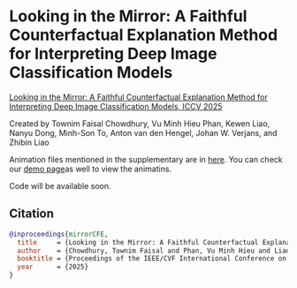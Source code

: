 # Looking in the Mirror: A Faithful Counterfactual Explanation Method for Interpreting Deep Image Classification Models

[Looking in the Mirror: A Faithful Counterfactual Explanation Method for Interpreting Deep Image Classification Models, ICCV 2025](https://arxiv.org/abs/2509.16822)

Created by Townim Faisal Chowdhury, Vu Minh Hieu Phan, Kewen Liao, Nanyu Dong, Minh-Son To, Anton van den Hengel, Johan W. Verjans, and Zhibin Liao

Animation files mentioned in the supplementary are in [here](suppelementary/animations). You can check our [demo page](https://aiml-med.github.io/Mirror-CFE/)as well to view the animatins.

Code will be available soon.

## Citation

```bibtex
@inproceedings{mirrorCFE,
  title     = {Looking in the Mirror: A Faithful Counterfactual Explanation Method for Interpreting Deep Image Classification Models},
  author    = {Chowdhury, Townim Faisal and Phan, Vu Minh Hieu and Liao, Kewen and Dong, Nanyu and To, Minh-Son and van den Hengel, Anton and Verjans, Johan W. and Liao, Zhibin},
  booktitle = {Proceedings of the IEEE/CVF International Conference on Computer Vision (ICCV)},
  year      = {2025}
}
```
